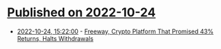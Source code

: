 # [Published on 2022-10-24](index.md)

* [2022-10-24, 15:22:00](https://news.slashdot.org/story/22/10/24/1522221/freeway-crypto-platform-that-promised-43-returns-halts-withdrawals?utm_source=rss1.0mainlinkanon&utm_medium=feed) - [Freeway, Crypto Platform That Promised 43% Returns, Halts Withdrawals](https://news.slashdot.org/story/22/10/24/1522221/freeway-crypto-platform-that-promised-43-returns-halts-withdrawals?utm_source=rss1.0mainlinkanon&utm_medium=feed)
